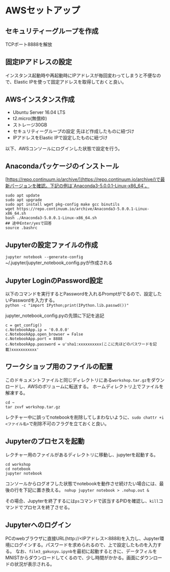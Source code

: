 # AWSセットアップ

## セキュリティーグループを作成
TCPポート8888を解放

## 固定IPアドレスの設定
インスタンス起動時や再起動時にIPアドレスが毎回変わってしまうと不便なので、Elastic IPを使って固定アドレスを取得しておくと良い。

## AWSインスタンス作成
- Ubuntu Server 16.04 LTS
- t2.micro(無償枠)
- ストレージ30GB
- セキュリティーグループの設定 先ほど作成したものに紐づけ
- IPアドレスをElastic IPで設定したものに紐づけ

以下、AWSコンソールにログインした状態で設定を行う。

## Anacondaパッケージのインストール
[https://repo.continuum.io/archive/](https://repo.continuum.io/archive/)で最新パージョンを確認。下記の例は`Anaconda3-5.0.0.1-Linux-x86_64`。

```
sudo apt update
sudo apt upgrade
sudo apt install wget pkg-config make gcc binutils
wget https://repo.continuum.io/archive/Anaconda3-5.0.0.1-Linux-x86_64.sh
bash ./Anaconda3-5.0.0.1-Linux-x86_64.sh
## 途中Enter/yesで回答
source .bashrc
```

## Jupyterの設定ファイルの作成
`jupyter notebook --generate-config`  
~/.jupyter/jupyter_notebook_config.pyが作成される

## Jupyter LoginのPassword設定
以下のコマンドを実行するとPasswordを入れるPromptがでるので、設定したいPasswordを入力する。  
`python -c "import IPython;print(IPython.lib.passwd())"`

jupyter_notebook_config.pyの先頭に下記を追記  
```
c = get_config()
c.NotebookApp.ip = '0.0.0.0'
c.NotebookApp.open_browser = False
c.NotebookApp.port = 8888
c.NotebookApp.password = u'sha1:xxxxxxxxxx(ここに先ほどのパスワードを記載)xxxxxxxxxxx'
```

## ワークショップ用のファイルの配置
このドキュメントファイルと同じディレクトリにある`workshop.tar.gz`をダウンロードし、AWSのボリュームに転送する。
ホームディレクトリ上でファイルを解凍する。
```
cd ~
tar zxvf workshop.tar.gz
```
レクチャー中に誤ってnotebookを削除してしまわないように、`sudo chattr +i <ファイル名>`で削除不可のフラグを立ておくと良い。

## Jupyterのプロセスを起動
レクチャー用のファイルがあるディレクトリに移動し、jupyterを起動する。
```
cd workshop
cd notebook
jupyter notebook
```

コンソールからログオフした状態でnotebookを動作させ続けたい場合には、最後の行を下記に置き換える。 
`nohup jupyter notebook > .nohup.out &`

その場合、Jupyterを終了するには`ps`コマンドで該当するPIDを確認し、`kill`コマンドでプロセスを終了させる。

## Jupyterへのログイン
PCのwebブラウザに直接URL(http://<IPアドレス>:8888)を入力し、Jupyter環境にログインする。パスワードを求められるので、上で設定したものを入力する。
なお、`file3_gakusyu.ipynb`を最初に起動するときに、データフィルをMNISTからダウンロードしてくるので、少し時間がかかる。画面にダウンロードの状況が表示される。


